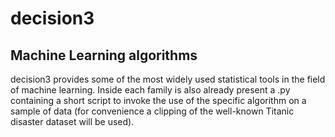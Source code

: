 # decision3
## Machine Learning algorithms 

decision3 provides some of the most widely used statistical tools in the field of machine learning. 
Inside each family is also already present a .py containing a short script to invoke the use of the specific algorithm on a sample of data (for convenience a clipping of the well-known Titanic disaster dataset will be used).
